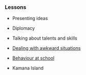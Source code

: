 ### Lessons


- Presenting ideas

- Diplomacy

- Talking about talents and skills

- [Dealing with awkward situations](./27-08-2022/readme.md)

- [Behaviour at school](./28-08-2022/readme.md)

- Kamana Island
